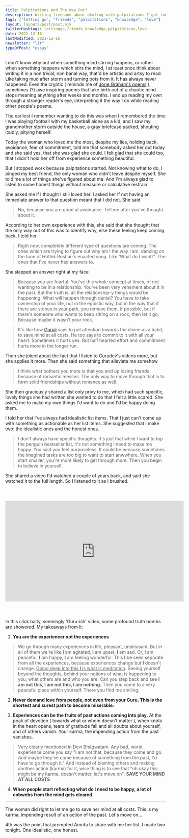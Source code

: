 ```yaml
---
title: Palpitations And The Way Out?
description: Writing freehand about dealing with palpitations I got today, an old friend and love moving on, a good friend who stuck around despite myself and helped me see myself through.
tags: ["letting go", "friends", "palpitations", "knowledge", "love"]
layout: layouts/post/post.njk
twitterHashtags: lettinggo,friends,knowledge,palpitations,love
date: 2021-12-16
lastModified: 2021-12-16
newsletter: "lit"
typeOfPost: "essay"
---
```


I don't know why but when something mind stirring happens, or rather when something happens which stirs the mind, I at least once think about writing it in a non trivial, non banal way, that'd be artistic and artsy to read. Like taking mud after storm and turning pots from it. It has always never happened. Even the cryptic ( reminds me of [Jorie Graham's poems][1] ), sometimes (?) awe inspiring poems that take birth out of a chaotic mind stops meaning anything after weeks and months. I end up reading my own through a stranger reader's eye, interpreting it the way I do while reading other people's poems.

The earliest I remember wanting to do this was when I remembered the time I was playing football with my basketball alone as a kid, and I saw my grandmother storm outside the house, a gray briefcase packed, shouting loudly, pitying herself.

Today the woman who loved me the most, despite my lies, holding back, avoidance, fear of commitment, told me that somebody asked her out today and she said yes, that she was glad she could. I felt glad that she could too, that I didn't hold her off from experience something beautiful. 

But I stopped work because palpitations started. Not knowing what to do, I pinged my best friend, the only woman who didn't leave despite myself. She told me a lot of things she've figured about me. And I'm always glad to listen to some honest things without measure or calculative restrain.

She asked me if I thought I still loved her. I asked her if not having an immediate answer to that question meant that I did not. She said 

> No, because you are good at avoidance. Tell me after you've thought about it.

According to her own experience with this, she said that she thought that the only way out of this was to identify why, else these feeling keep coming back. I told her

> Right now, completely different type of questions are coming. The ones which are trying to figure out why am I the way I am, dancing on the tune of Hrithik Roshan's enacted song. Like 'What do I want?'. The ones that I've never had answers to.

She slapped an answer right at my face

> Because you are fearful. You've this whole concept at times, of not wanting to be in a relationship. You've been very vehement about it in the past. But the truth is, all the relationship-y things would be happening. What will happen through denial? You have to take ownership of your life, not in the egoistic way, but in the way that if there are stones in your path, you remove them, if possible, but if there's someone who wants to keep sitting on a rock, then let it go. Because maybe it wasn't your rock.

> It's like how [Guruji](https://instagram.com/srisriravishankar) says to put attention towards the divine as a habit, to save mind at all costs. He too says to commit to it with all your heart. Sometimes it hurts yes. But half hearted effort and commitment hurts more in the longer run.

Then she joked about the fact that I listen to Gurudev's videos more, but she applies it more. Then she said something that alleviate me somehow

> I think what bothers you more is that you end up losing friends because of romantic messes. The only way to move through that is to form solid friendships without romance as well.

She then graciously shared a list only privy to me, which had such specific, lovely things she had written she wanted to do that I felt a little scared. She asked me to make my own things I'd want to do and I'd be happy doing them.

I told her that I've always had idealistic list items. That I just can't come up with something as actionable as her list items. She suggested that I make two: the idealistic ones and the honest ones. 

> I don't always have specific thoughts. It's just that while I want to top the penguin bestseller list, it's not something I need to make me happy. You said you feel purposeless. It could be because sometimes the imagined tasks are too big to want to start anwwhere. When you start smaller, you're more likely to get through more. Then you begin to believe in yourself.

She shared a video I'd watched a couple of years back, and said she watched it to the full length. So I listened to it as I brushed.

<iframe style="margin: 40px auto;" width="560" height="315" src="https://www.youtube.com/embed/Wzf1Epu7duc" title="YouTube video player" frameborder="0" allow="accelerometer; autoplay; clipboard-write; encrypted-media; gyroscope; picture-in-picture" allowfullscreen></iframe>

In this click baity, seemingly 'Guru-ish' video, some profound truth bombs are showered. My takeaways from it:

1. **You are the experiencer not the experiences**

> We go through many experiences in life, pleasant, unpleasant. But in all of them we're like **I** am agitated, **I** am upset, **I** am sad. Or, **I** am peaceful, **I** am happy, **I** am feeling wonderful. This **I** be seen separate from all the experiences, because experiences change but **I** doesn't change. <u>Going deep into this **I** is what is meditation</u>. Seeing yourself beyond the thoughts, behind your notions of what is happening to you, what others are and who you are. Can you step back and see **I am not this, I am not this, I am nothing.** Then you come to a very peaceful place within yourself. There you find me smiling.

2. **Never demand love from people, not even from your Guru. This is the shortest and surest path to become miserable.**

3. **Experiences can be the fruits of past actions coming into play**. At the peak of devotion ( towards what or whom doesn't matter ), when knots in the heart opens, tears of gratitude fall and all doubts about yourself, and of others vanish. Your karma, the impending action from the past vanishes.

> Very clearly mentioned in Devi Bhāgwatam. Any bad, worst experience come you say "I am not that, because they come and go. And maybe they've come because of something from the past, I'd have to go through it." And instead of blaming others and making another action (karma) for it, wise thing is to see that "oh okay this might be my karma, doesn't matter, let's move on". **SAVE YOUR MIND AT ALL COSTS**

4. **When people start reflecting what do I need to be happy, a lot of cobwebs from the mind gets cleared.**

---

The woman did right to let me go to save her mind at all costs. This is my karma, impending result of an action of the past. Let's move on…

4th was the point that prompted Amrita to share with me her list. I made two tonight. One idealistic, one honest.

[1]: https://www.poetryfoundation.org/poets/jorie-graham